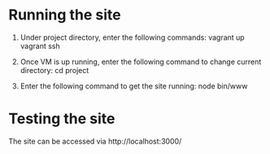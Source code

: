 # Running the site
1. Under project directory, enter the following commands:
	vagrant up
	vagrant ssh

2. Once VM is up running, enter the following command to change current directory:
	cd project

3. Enter the following command to get the site running:
	node bin/www

# Testing the site
The site can be accessed via http://localhost:3000/
